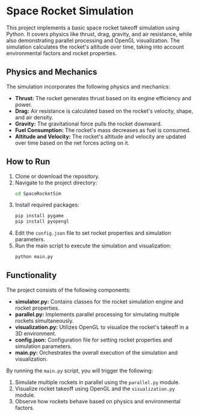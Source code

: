 # Space Rocket Simulation

This project implements a basic space rocket takeoff simulation using Python. It covers physics like thrust, drag, gravity, and air resistance, while also demonstrating parallel processing and OpenGL visualization. The simulation calculates the rocket's altitude over time, taking into account environmental factors and rocket properties.

## Physics and Mechanics

The simulation incorporates the following physics and mechanics:

- **Thrust:** The rocket generates thrust based on its engine efficiency and power.
- **Drag:** Air resistance is calculated based on the rocket's velocity, shape, and air density.
- **Gravity:** The gravitational force pulls the rocket downward.
- **Fuel Consumption:** The rocket's mass decreases as fuel is consumed.
- **Altitude and Velocity:** The rocket's altitude and velocity are updated over time based on the net forces acting on it.

## How to Run

1. Clone or download the repository.
2. Navigate to the project directory:
   ```sh
   cd SpaceRocketSim
   ```
3. Install required packages:
   ```sh
   pip install pygame
   pip install pyopengl
   ```
4. Edit the `config.json` file to set rocket properties and simulation parameters.
5. Run the main script to execute the simulation and visualization:
   ```sh
   python main.py
   ```

## Functionality

The project consists of the following components:

- **simulator.py:** Contains classes for the rocket simulation engine and rocket properties.
- **parallel.py:** Implements parallel processing for simulating multiple rockets simultaneously.
- **visualization.py:** Utilizes OpenGL to visualize the rocket's takeoff in a 3D environment.
- **config.json:** Configuration file for setting rocket properties and simulation parameters.
- **main.py:** Orchestrates the overall execution of the simulation and visualization.

By running the `main.py` script, you will trigger the following:

1. Simulate multiple rockets in parallel using the `parallel.py` module.
2. Visualize rocket takeoff using OpenGL and the `visualization.py` module.
3. Observe how rockets behave based on physics and environmental factors.

